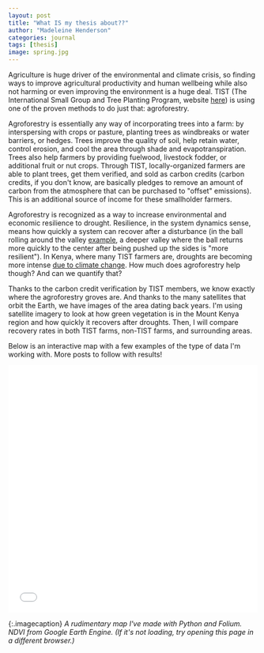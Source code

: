 ```yaml
---
layout: post
title: "What IS my thesis about??"
author: "Madeleine Henderson"
categories: journal
tags: [thesis]
image: spring.jpg
---
```


Agriculture is huge driver of the environmental and climate crisis, so finding ways to improve agricultural productivity and human wellbeing while also not harming or even improving the environment is a huge deal. TIST (The International Small Group and Tree Planting Program, website [here](https://program.tist.org/)) is using one of the proven methods to do just that: agroforestry. 

Agroforestry is essentially any way of incorporating trees into a farm: by interspersing with crops or pasture, planting trees as windbreaks or water barriers, or hedges. Trees improve the quality of soil, help retain water, control erosion, and cool the area through shade and evapotranspiration. Trees also help farmers by providing fuelwood, livestock fodder, or additional fruit or nut crops. Through TIST, locally-organized farmers are able to plant trees, get them verified, and sold as carbon credits (carbon credits, if you don't know, are basically pledges to remove an amount of carbon from the atmosphere that can be purchased to "offset" emissions). This is an additional source of income for these smallholder farmers. 

Agroforestry is recognized as a way to increase environmental and economic resilience to drought. Resilience, in the system dynamics sense, means how quickly a system can recover after a disturbance (in the ball rolling around the valley [example](https://ml-henderson.github.io/term1_week8), a deeper valley where the ball returns more quickly to the center after being pushed up the sides is "more resilient"). In Kenya, where many TIST farmers are, droughts are becoming more intense [due to climate change](https://www.worldweatherattribution.org/human-induced-climate-change-increased-drought-severity-in-southern-horn-of-africa/). How much does agroforestry help though? And can we quantify that? 

Thanks to the carbon credit verification by TIST members, we know exactly where the agroforestry groves are. And thanks to the many satellites that orbit the Earth, we have images of the area dating back years. I'm using satellite imagery to look at how green vegetation is in the Mount Kenya region and how quickly it recovers after droughts. Then, I will compare recovery rates in both TIST farms, non-TIST farms, and surrounding areas. 

Below is an interactive map with a few examples of the type of data I'm working with. More posts to follow with results!

<iframe src="assets\files\introductory_map.html" loading="lazy" style="width: 100%; height: 500px; border: 0px none;"></iframe>

{:.imagecaption}
_A rudimentary map I've made with Python and Folium. NDVI from Google Earth Engine. (If it's not loading, try opening this page in a different browser.)_

